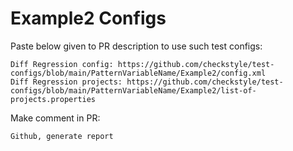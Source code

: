 # Example2 Configs
Paste below given to PR description to use such test configs:
```
Diff Regression config: https://github.com/checkstyle/test-configs/blob/main/PatternVariableName/Example2/config.xml
Diff Regression projects: https://github.com/checkstyle/test-configs/blob/main/PatternVariableName/Example2/list-of-projects.properties
```
Make comment in PR:
```
Github, generate report
```
